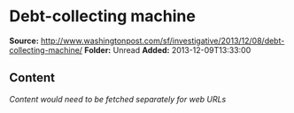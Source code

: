 # Debt-collecting machine

**Source:** http://www.washingtonpost.com/sf/investigative/2013/12/08/debt-collecting-machine/
**Folder:** Unread
**Added:** 2013-12-09T13:33:00




## Content
*Content would need to be fetched separately for web URLs*
